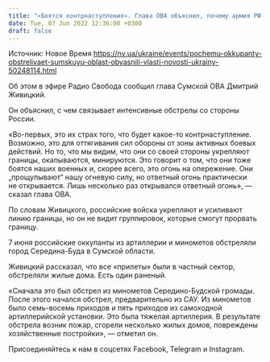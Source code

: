 ```yaml
---
title: "«Боятся контрнаступления». Глава ОВА объяснил, почему армия РФ обстреливает Сумскую область"
date: Tue, 07 Jun 2022 12:36:00 +0300
draft: false
---
```

Источник: Новое Время https://nv.ua/ukraine/events/pochemu-okkupanty-obstrelivaet-sumskuyu-oblast-obyasnili-vlasti-novosti-ukrainy-50248114.html


Об этом в эфире Радио Свобода сообщил глава Сумской ОВА Дмитрий Живицкий.

Он объяснил, с чем связывает интенсивные обстрелы со стороны России.

«Во-первых, это их страх того, что будет какое-то контрнаступление. Возможно, это для оттягивания сил обороны от зоны активных боевых действий. Но то, что мы видим, что они со своей стороны укрепляют границы, окапываются, минируются. Это говорит о том, что они тоже боятся наших военных и, скорее всего, это огонь на опережение. Они „прощупывают“ нашу огневую силу, но ответный огонь практически не открывается. Лишь несколько раз открывался ответный огонь», — сказал глава ОВА.

По словам Живицкого, российские войска укрепляют и усиливают линию границы, но он не видит группировок, которые смогут прорвать границу.

7 июня российские оккупанты из артиллерии и минометов обстреляли город Середина-Буда в Сумской области.

Живицкий рассказал, что все «прилеты» были в частный сектор, обстреляли жилые дома. Есть один раненый.

«Сначала это был обстрел из минометов Середино-Будской громады. После этого начался обстрел, предварительно из САУ. Из минометов было семь-восемь приходов и пять приходов из самоходной артиллерийской установки. Это была тяжелая артиллерия. В результате обстрела возник пожар, сгорели несколько жилых домов, повреждены хозяйственные постройки», — отметил он.

Присоединяйтесь к нам в соцсетях Facebook, Telegram и Instagram.
